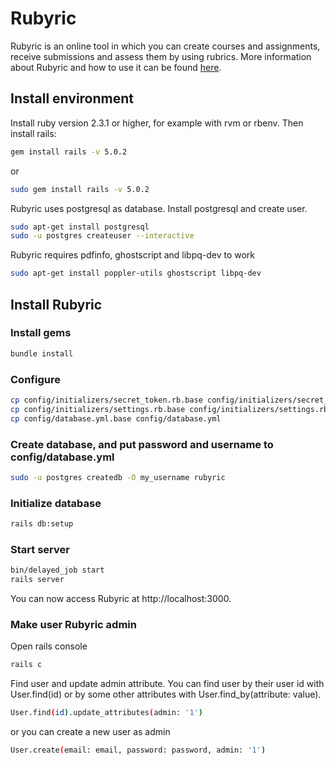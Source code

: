 # Rubyric

Rubyric is an online tool in which you can create courses and assignments, 
receive submissions and assess them by using rubrics. More information about 
Rubyric and how to use it can be found [here](doc/rubyric.md).

## Install environment
Install ruby version 2.3.1 or higher, for example with rvm or rbenv. Then
install rails:
```sh
gem install rails -v 5.0.2
```
or
```sh
sudo gem install rails -v 5.0.2
```
Rubyric uses postgresql as database. Install postgresql and create user.
```sh
sudo apt-get install postgresql
sudo -u postgres createuser --interactive
```
Rubyric requires pdfinfo, ghostscript and libpq-dev to work
```sh
sudo apt-get install poppler-utils ghostscript libpq-dev
```

## Install Rubyric

### Install gems
```sh
bundle install
```

### Configure
```sh
cp config/initializers/secret_token.rb.base config/initializers/secret_token.rb
cp config/initializers/settings.rb.base config/initializers/settings.rb
cp config/database.yml.base config/database.yml
```

### Create database, and put password and username to config/database.yml
```sh
sudo -u postgres createdb -O my_username rubyric
```

### Initialize database
```sh
rails db:setup
```

### Start server
```sh
bin/delayed_job start
rails server
```

You can now access Rubyric at http://localhost:3000.

### Make user Rubyric admin
Open rails console
```sh
rails c
```
Find user and update admin attribute. You can find user by their user id with
User.find(id) or by some other attributes with User.find_by(attribute: value).
```sh
User.find(id).update_attributes(admin: '1')
```
or you can create a new user as admin
```sh
User.create(email: email, password: password, admin: '1')
```
